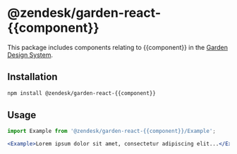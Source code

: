 # @zendesk/garden-react-{{component}}

This package includes components relating to {{component}} in the
[Garden Design System](http://zendeskgarden.github.io/).

## Installation

```sh
npm install @zendesk/garden-react-{{component}}
```

## Usage

```jsx static
import Example from '@zendesk/garden-react-{{component}}/Example';

<Example>Lorem ipsum dolor sit amet, consectetur adipiscing elit...</Example>;
```

